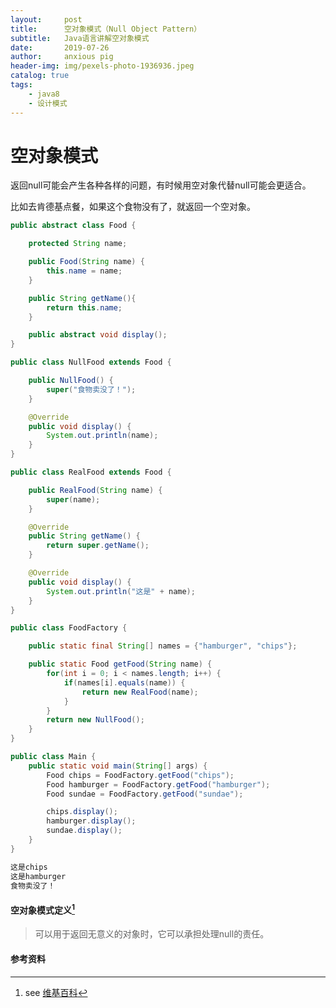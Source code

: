 ```yaml
---
layout:     post
title:      空对象模式（Null Object Pattern）
subtitle:   Java语言讲解空对象模式
date:       2019-07-26
author:     anxious pig
header-img: img/pexels-photo-1936936.jpeg
catalog: true
tags:
    - java8
    - 设计模式
---
```


# 空对象模式

返回null可能会产生各种各样的问题，有时候用空对象代替null可能会更适合。

比如去肯德基点餐，如果这个食物没有了，就返回一个空对象。

```java
public abstract class Food {

    protected String name;

    public Food(String name) {
        this.name = name;
    }

    public String getName(){
        return this.name;
    }

    public abstract void display();
}
```



```java
public class NullFood extends Food {

    public NullFood() {
        super("食物卖没了！");
    }

    @Override
    public void display() {
        System.out.println(name);
    }
}
```



```java
public class RealFood extends Food {

    public RealFood(String name) {
        super(name);
    }

    @Override
    public String getName() {
        return super.getName();
    }

    @Override
    public void display() {
        System.out.println("这是" + name);
    }
}
```



```java
public class FoodFactory {

    public static final String[] names = {"hamburger", "chips"};

    public static Food getFood(String name) {
        for(int i = 0; i < names.length; i++) {
            if(names[i].equals(name)) {
                return new RealFood(name);
            }
        }
        return new NullFood();
    }
}
```



```java
public class Main {
    public static void main(String[] args) {
        Food chips = FoodFactory.getFood("chips");
        Food hamburger = FoodFactory.getFood("hamburger");
        Food sundae = FoodFactory.getFood("sundae");

        chips.display();
        hamburger.display();
        sundae.display();
    }
}
```



```html
这是chips
这是hamburger
食物卖没了！
```

#### 空对象模式定义[^1]

> 可以用于返回无意义的对象时，它可以承担处理null的责任。



#### 参考资料

[^1]: see [维基百科](https://zh.wikipedia.org/wiki/空对象模式)

